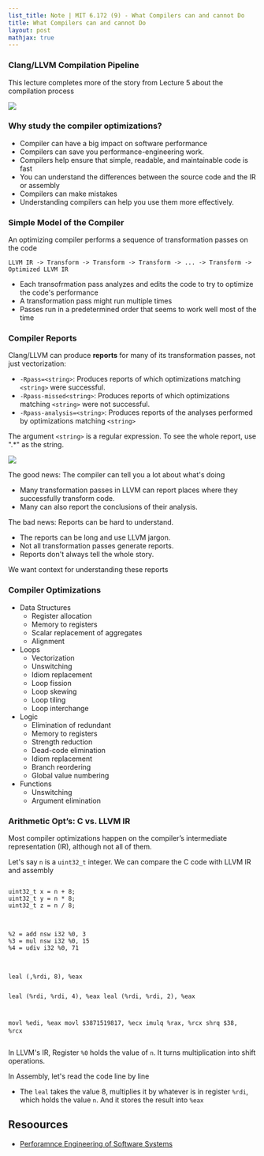 ```yaml
---
list_title: Note | MIT 6.172 (9) - What Compilers can and cannot Do
title: What Compilers can and cannot Do
layout: post
mathjax: true
---
```


### Clang/LLVM Compilation Pipeline

This lecture completes more of the story from Lecture 5 about the compilation process

<img class="md-img-center" src="{{site.baseurl}}/assets/images/2021/08/perf-09-01.png">

### Why study the compiler optimizations?

- Compiler can have a big impact on software performance
- Compilers can save you performance-engineering work.
- Compilers help ensure that simple, readable, and maintainable code is fast
- You can understand the differences between the source code and the IR or assembly
- Compilers can make mistakes
- Understanding compilers can help you use them more effectively.

### Simple Model of the Compiler

An optimizing compiler performs a sequence of transformation passes on the code

```shell
LLVM IR -> Transform -> Transform -> Transform -> ... -> Transform -> Optimized LLVM IR
```

- Each transofrmation pass analyzes and edits the code to try to optimize the code's performance
- A transformation pass might run multiple times
- Passes run in a predetermined order that seems to work well most of the time

### Compiler Reports

Clang/LLVM can produce **reports** for many of its transformation passes, not just vectorization:

- `-Rpass=<string>`: Produces reports of which optimizations matching `<string>` were successful.
- `-Rpass-missed<string>`: Produces reports of which optimizations matching `<string>` were not successful.
- `-Rpass-analysis=<string>`: Produces reports of the analyses performed by optimizations matching `<string>`

The argument `<string>` is a regular expression. To see the whole report, use ".*" as the string.

<img class="md-img-center" src="{{site.baseurl}}/assets/images/2021/08/perf-09-02.png">

The good news: The compiler can tell you a lot about what's doing

- Many transformation passes in LLVM can report places where they successfully transform code.
- Many can also report the conclusions of their analysis.

The bad news: Reports can be hard to understand.

- The reports can be long and use LLVM jargon.
- Not all transformation passes generate reports.
- Reports don't always tell the whole story.

We want context for understanding these reports


### Compiler Optimizations 

- Data Structures
    - Register allocation
    - Memory to registers
    - Scalar replacement of aggregates
    - Alignment
- Loops
    - Vectorization
    - Unswitching
    - Idiom replacement
    - Loop fission
    - Loop skewing
    - Loop tiling
    - Loop interchange
- Logic
    - Elimination of redundant
    - Memory to registers
    - Strength reduction
    - Dead-code elimination
    - Idiom replacement
    - Branch reordering
    - Global value numbering
- Functions
    - Unswitching
    - Argument elimination

### Arithmetic Opt’s: C vs. LLVM IR

Most compiler optimizations happen on the compiler’s intermediate representation (IR), although not all of them. 

Let's say `n` is a `uint32_t` integer. We can compare the C code with LLVM IR and assembly

<div class="highlight md-flex-h md-margin-bottom-24">
<div>
<pre class="highlight language-cpp md-no-padding-v md-height-full">
<code class="language-cpp">
uint32_t x = n + 8;
uint32_t y = n * 8;
uint32_t z = n / 8;
</code>
</pre>
</div>

<div class="md-margin-left-12">
<pre class="highlight language-cpp md-no-padding-v md-height-full">
<code class="language-cpp">
%2 = add nsw i32 %0, 3
%3 = mul nsw i32 %0, 15
%4 = udiv i32 %0, 71
</code>
</pre>
</div>

<div class="md-margin-left-12">
<pre class="highlight language-cpp md-no-padding-v md-height-full">
<code class="language-cpp">
leal (,%rdi, 8), %eax

leal (%rdi, %rdi, 4), %eax
leal (%rdi, %rdi, 2), %eax

movl %edi, %eax
movl $3871519817, %ecx
imulq %rax, %rcx 
shrq $38, %rcx
</code>
</pre>
</div>
</div>

In LLVM's IR, Register `%0` holds the value of `n`. It turns multiplication into shift operations. 

In Assembly, let's read the code line by line
- The `leal` takes the value 8, multiplies it by whatever is in register `%rdi`, which holds the value `n`. And it stores the result into `%eax`




## Resoources

- [Perforamnce Engineering of Software Systems](https://ocw.mit.edu/courses/electrical-engineering-and-computer-science/6-172-performance-engineering-of-software-systems-fall-2018/index.htm)